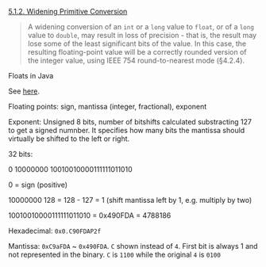 [5.1.2. Widening Primitive Conversion](https://docs.oracle.com/javase/specs/jls/se7/html/jls-5.html)

> A widening conversion of an `int` or a `long` value to `float`, 
> or of a `long` value to `double`, 
> may result in loss of precision - that is, 
> the result may lose some of the least significant bits of the value. 
> In this case, the resulting floating-point value will be
> a correctly rounded version of the integer value, 
> using IEEE 754 round-to-nearest mode (§4.2.4).
  
Floats in Java

See [here](https://dzone.com/articles/java-hexadecimal-floating-point-literal).

Floating points: sign, mantissa (integer, fractional), exponent

Exponent: 
Unsigned 8 bits, number of bitshifts calculated substracting 127 to get a signed numnber.
It specifies how many bits the mantissa should virtually be shifted to the left or right.

32 bits:

0 10000000 10010010000111111011010

0 = sign (positive)

10000000 128 = 128 - 127 = 1 (shift mantissa left by 1, e.g. multiply by two)

10010010000111111011010 = 0x490FDA = 4788186

Hexadecimal: `0x0.C90FDAP2f`

Mantissa: `0xC9aFDA` ~ `0x490FDA`.
`C` shown instead of `4`.
First bit is always 1 and not represented in the binary.
`C` is `1100` while the original `4` is `0100`

